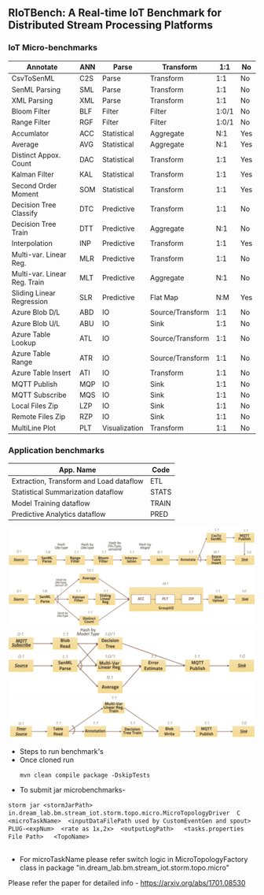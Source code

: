## RIoTBench: A Real-time IoT Benchmark for Distributed Stream Processing Platforms
### IoT  Micro-benchmarks 
| Annotate                     | ANN | Parse         | Transform        | 1:1   | No  |
|------------------------------|-----|---------------|------------------|-------|-----|
| CsvToSenML                   | C2S | Parse         | Transform        | 1:1   | No  |
| SenML Parsing                | SML | Parse         | Transform        | 1:1   | No  |
| XML Parsing                  | XML | Parse         | Transform        | 1:1   | No  |
| Bloom Filter                 | BLF | Filter        | Filter           | 1:0/1 | No  |
| Range Filter                 | RGF | Filter        | Filter           | 1:0/1 | No  |
| Accumlator                   | ACC | Statistical   | Aggregate        | N:1   | Yes |
| Average                      | AVG | Statistical   | Aggregate        | N:1   | Yes |
| Distinct Appox. Count        | DAC | Statistical   | Transform        | 1:1   | Yes |
| Kalman Filter                | KAL | Statistical   | Transform        | 1:1   | Yes |
| Second Order Moment          | SOM | Statistical   | Transform        | 1:1   | Yes |
| Decision Tree Classify       | DTC | Predictive    | Transform        | 1:1   | No  |
| Decision Tree Train          | DTT | Predictive    | Aggregate        | N:1   | No  |
| Interpolation                | INP | Predictive    | Transform        | 1:1   | Yes |
| Multi-var. Linear Reg.       | MLR | Predictive    | Transform        | 1:1   | No  |
| Multi-var. Linear Reg. Train | MLT | Predictive    | Aggregate        | N:1   | No  |
| Sliding Linear Regression    | SLR | Predictive    | Flat Map         | N:M   | Yes |
| Azure Blob D/L               | ABD | IO            | Source/Transform | 1:1   | No  |
| Azure Blob U/L               | ABU | IO            | Sink             | 1:1   | No  |
| Azure Table Lookup           | ATL | IO            | Source/Transform | 1:1   | No  |
| Azure Table Range            | ATR | IO            | Source/Transform | 1:1   | No  |
| Azure Table Insert           | ATI | IO            | Transform        | 1:1   | No  |
| MQTT Publish                 | MQP | IO            | Sink             | 1:1   | No  |
| MQTT Subscribe               | MQS | IO            | Sink             | 1:1   | No  |
| Local Files Zip              | LZP | IO            | Sink             | 1:1   | No  |
| Remote Files Zip             | RZP | IO            | Sink             | 1:1   | No  |
| MultiLine Plot               | PLT | Visualization | Transform        | 1:1   | No  |

### Application  benchmarks 
| App. Name  | Code |
| ------------- | ------------- |
| Extraction, Transform and Load  dataflow  | ETL   |
| Statistical Summarization dataflow  | STATS   |
| Model Training dataflow  | TRAIN   |
| Predictive Analytics dataflow   | PRED   |



 ![FCAST](https://github.com/anshuiisc/FIG/blob/master/ETL-1.png)
 ![FCAST](https://github.com/anshuiisc/FIG/blob/master/stats-1.png)
 ![FCAST](https://github.com/anshuiisc/FIG/blob/master/pred-1.png)
 ![FCAST](https://github.com/anshuiisc/FIG/blob/master/Train-1.png)


- Steps to run benchmark's
- Once cloned  run 
    ```
   mvn clean compile package -DskipTests
    ```
- To submit jar microbenchmarks- 
 ```
 storm jar <stormJarPath>   in.dream_lab.bm.stream_iot.storm.topo.micro.MicroTopologyDriver  C  <microTaskName>  <inputDataFilePath used by CustomEventGen and spout>   PLUG-<expNum>  <rate as 1x,2x>  <outputLogPath>   <tasks.properties File Path>   <TopoName>
 
 
 ```
- For microTaskName please refer  switch logic in  MicroTopologyFactory class in package   "in.dream_lab.bm.stream_iot.storm.topo.micro"   

Please refer the paper for detailed info  - <https://arxiv.org/abs/1701.08530> 





